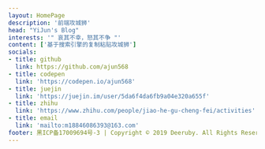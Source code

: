 ```yaml
---
layout: HomePage
description: '前端攻城狮'
head: "YiJun's Blog"
interests: '" 哀其不幸，怒其不争 "'
content: ['基于搜索引擎的复制粘贴攻城狮']
socials:
- title: github
  link: https://github.com/ajun568
- title: codepen
  link: 'https://codepen.io/ajun568'
- title: juejin
  link: 'https://juejin.im/user/5da6f4da6fb9a04e320a655f'
- title: zhihu
  link: 'https://www.zhihu.com/people/jiao-he-gu-cheng-fei/activities'
- title: email
  link: 'mailto:m18846086393@163.com'
footer: 黑ICP备17009694号-3 | Copyright © 2019 Deeruby. All Rights Reserved 
---
```

